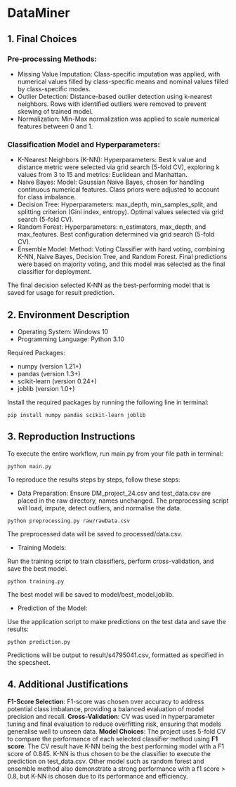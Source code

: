 # DataMiner
## 1. Final Choices

### Pre-processing Methods:

- Missing Value Imputation: Class-specific imputation was applied, with numerical values filled by 
class-specific means and nominal values filled by class-specific modes.
- Outlier Detection: Distance-based outlier detection using k-nearest neighbors. Rows with identified 
outliers were removed to prevent skewing of trained model.
- Normalization: Min-Max normalization was applied to scale numerical features between 0 and 1.

### Classification Model and Hyperparameters:

- K-Nearest Neighbors (K-NN):
Hyperparameters: Best k value and distance metric were selected via grid search (5-fold CV), exploring k 
values from 3 to 15 and metrics: Euclidean and Manhattan.
- Naive Bayes:
Model: Gaussian Naive Bayes, chosen for handling continuous numerical features.
Class priors were adjusted to account for class imbalance.
- Decision Tree:
Hyperparameters: max_depth, min_samples_split, and splitting criterion (Gini index, entropy).
Optimal values selected via grid search (5-fold CV).
- Random Forest:
Hyperparameters: n_estimators, max_depth, and max_features.
Best configuration determined via grid search (5-fold CV).
- Ensemble Model:
Method: Voting Classifier with hard voting, combining K-NN, Naive Bayes, Decision Tree, and Random Forest.
Final predictions were based on majority voting, and this model was selected as the final classifier for deployment.

The final decision selected K-NN as the best-performing model that is saved for usage for result prediction.

## 2. Environment Description

- Operating System: Windows 10
- Programming Language: Python 3.10

Required Packages:

- numpy (version 1.21+)
- pandas (version 1.3+)
- scikit-learn (version 0.24+)
- joblib (version 1.0+)

Install the required packages by running the following line in terminal:

`pip install numpy pandas scikit-learn joblib`


## 3. Reproduction Instructions

To execute the entire workflow, run main.py from your file path in terminal:

`python main.py`

To reproduce the results steps by steps, follow these steps:

- Data Preparation:
Ensure DM_project_24.csv and test_data.csv are placed in the raw directory, names unchanged.
The preprocessing script will load, impute, detect outliers, and normalise the data. 

`python preprocessing.py raw/rawData.csv`

The preprocessed data will be saved to processed/data.csv.

- Training Models:

Run the training script to train classifiers, perform cross-validation, and save the best model.

`python training.py`

The best model will be saved to model/best_model.joblib.

- Prediction of the Model:

Use the application script to make predictions on the test data and save the results:

`python prediction.py`

Predictions will be output to result/s4795041.csv, formatted as specified in the specsheet.

## 4. Additional Justifications
**F1-Score Selection**: F1-score was chosen over accuracy to address potential class imbalance, providing a balanced 
evaluation of model precision and recall.
**Cross-Validation**: CV was used in hyperparameter tuning and final evaluation to reduce overfitting risk, ensuring 
that models generalise well to unseen data.
**Model Choices**: The project uses 5-fold CV to compare the performance of each selected classifier method using
**F1 score**. The CV result have K-NN being the best performing model with a F1 score of 0.845. K-NN is thus chosen
to be the classifier to execute the prediction on test_data.csv. Other model such as random forest and ensemble method
also demonstrate a strong performance with a f1 score > 0.8, but K-NN is chosen due to its performance and efficiency.
